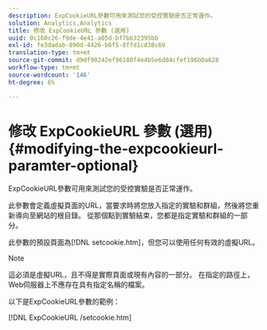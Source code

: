 ```yaml
---
description: ExpCookieURL參數可用來測試您的受控實驗是否正常運作。
solution: Analytics,Analytics
title: 修改 ExpCookieURL 參數 (選用)
uuid: 0c160c26-f9de-4e41-a05d-bf7bb32395bb
exl-id: fe3dadab-890d-4426-b6f5-8ffd1cd38c69
translation-type: tm+mt
source-git-commit: d9df90242ef96188f4e4b5e6d04cfef196b0a628
workflow-type: tm+mt
source-wordcount: '146'
ht-degree: 6%

---
```


# 修改 ExpCookieURL 參數 (選用){#modifying-the-expcookieurl-paramter-optional}

ExpCookieURL參數可用來測試您的受控實驗是否正常運作。

此參數會定義虛擬頁面的URL，當要求時將您放入指定的實驗和群組，然後將您重新導向至網站的根目錄。 從那個點到實驗結束，您都是指定實驗和群組的一部分。

此參數的預設頁面為[!DNL setcookie.htm]，但您可以使用任何有效的虛擬URL。

>[!NOTE]
>
>這必須是虛擬URL，且不得是實際頁面或現有內容的一部分。 在指定的路徑上，Web伺服器上不應存在具有指定名稱的檔案。

以下是ExpCookieURL參數的範例：

[!DNL ExpCookieURL /setcookie.htm]
